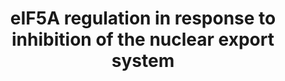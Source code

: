 ---
annotations:
- type: Pathway Ontology
  value: nuclear protein transport pathway
authors:
- Khanspers
- MaintBot
- AlexanderPico
- Susan
description: Model of eIF5A regulation in response to inhibition of the nuclear export
  system. Under normal conditions, IGF2BP1 is exported by XPO1 and binds to eIF5A
  in cytoplasm. The binding with IGF2BP1 prevents eIF5A from accumulating in mitochondria.
  SINE (Selective Inhibitors of Nuclear Export) inhibits the nuclear export of IGF2BP1,
  resulting in decreased cytoplasmic IGF2BP1. Unbound eIF5A accumulates in mitochondria
  and induces apoptosis.
last-edited: 2016-07-25
organisms:
- Homo sapiens
redirect_from:
- /index.php/Pathway:WP3302
- /instance/WP3302
schema-jsonld:
- '@context': https://schema.org/
  '@id': https://wikipathways.github.io/pathways/WP3302.html
  '@type': Dataset
  creator:
    '@type': Organization
    name: WikiPathways
  description: Model of eIF5A regulation in response to inhibition of the nuclear
    export system. Under normal conditions, IGF2BP1 is exported by XPO1 and binds
    to eIF5A in cytoplasm. The binding with IGF2BP1 prevents eIF5A from accumulating
    in mitochondria. SINE (Selective Inhibitors of Nuclear Export) inhibits the nuclear
    export of IGF2BP1, resulting in decreased cytoplasmic IGF2BP1. Unbound eIF5A accumulates
    in mitochondria and induces apoptosis.
  keywords:
  - Apoptosis
  - EXP4
  - CRM1
  - IGF2BP1
  - EIF5A
  license: CC0
  name: eIF5A regulation in response to inhibition of the nuclear export system
seo: CreativeWork
title: eIF5A regulation in response to inhibition of the nuclear export system
wpid: WP3302
---